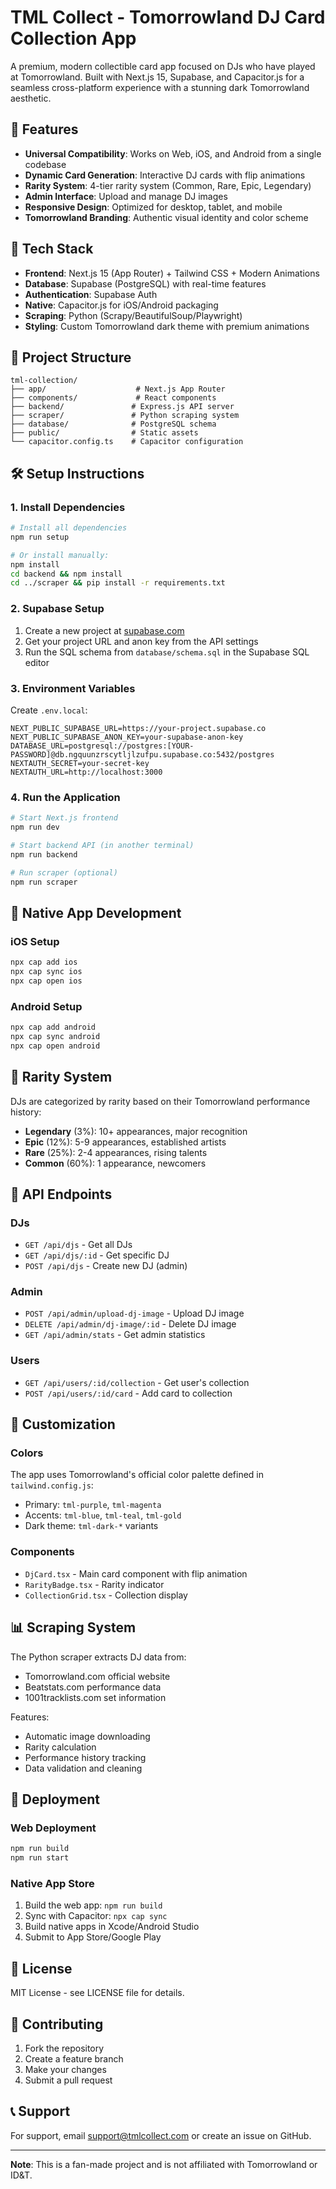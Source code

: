 # TML Collect - Tomorrowland DJ Card Collection App

A premium, modern collectible card app focused on DJs who have played at Tomorrowland. Built with Next.js 15, Supabase, and Capacitor.js for a seamless cross-platform experience with a stunning dark Tomorrowland aesthetic.

## 🎵 Features

- **Universal Compatibility**: Works on Web, iOS, and Android from a single codebase
- **Dynamic Card Generation**: Interactive DJ cards with flip animations
- **Rarity System**: 4-tier rarity system (Common, Rare, Epic, Legendary)
- **Admin Interface**: Upload and manage DJ images
- **Responsive Design**: Optimized for desktop, tablet, and mobile
- **Tomorrowland Branding**: Authentic visual identity and color scheme

## 🚀 Tech Stack

- **Frontend**: Next.js 15 (App Router) + Tailwind CSS + Modern Animations
- **Database**: Supabase (PostgreSQL) with real-time features
- **Authentication**: Supabase Auth
- **Native**: Capacitor.js for iOS/Android packaging
- **Scraping**: Python (Scrapy/BeautifulSoup/Playwright)
- **Styling**: Custom Tomorrowland dark theme with premium animations

## 📁 Project Structure

```
tml-collection/
├── app/                    # Next.js App Router
├── components/             # React components
├── backend/               # Express.js API server
├── scraper/               # Python scraping system
├── database/              # PostgreSQL schema
├── public/                # Static assets
└── capacitor.config.ts    # Capacitor configuration
```

## 🛠️ Setup Instructions

### 1. Install Dependencies

```bash
# Install all dependencies
npm run setup

# Or install manually:
npm install
cd backend && npm install
cd ../scraper && pip install -r requirements.txt
```

### 2. Supabase Setup

1. Create a new project at [supabase.com](https://supabase.com)
2. Get your project URL and anon key from the API settings
3. Run the SQL schema from `database/schema.sql` in the Supabase SQL editor

### 3. Environment Variables

Create `.env.local`:
```env
NEXT_PUBLIC_SUPABASE_URL=https://your-project.supabase.co
NEXT_PUBLIC_SUPABASE_ANON_KEY=your-supabase-anon-key
DATABASE_URL=postgresql://postgres:[YOUR-PASSWORD]@db.ngquunzrscytljlzufpu.supabase.co:5432/postgres
NEXTAUTH_SECRET=your-secret-key
NEXTAUTH_URL=http://localhost:3000
```

### 4. Run the Application

```bash
# Start Next.js frontend
npm run dev

# Start backend API (in another terminal)
npm run backend

# Run scraper (optional)
npm run scraper
```

## 📱 Native App Development

### iOS Setup
```bash
npx cap add ios
npx cap sync ios
npx cap open ios
```

### Android Setup
```bash
npx cap add android
npx cap sync android
npx cap open android
```

## 🎯 Rarity System

DJs are categorized by rarity based on their Tomorrowland performance history:

- **Legendary** (3%): 10+ appearances, major recognition
- **Epic** (12%): 5-9 appearances, established artists
- **Rare** (25%): 2-4 appearances, rising talents
- **Common** (60%): 1 appearance, newcomers

## 🔧 API Endpoints

### DJs
- `GET /api/djs` - Get all DJs
- `GET /api/djs/:id` - Get specific DJ
- `POST /api/djs` - Create new DJ (admin)

### Admin
- `POST /api/admin/upload-dj-image` - Upload DJ image
- `DELETE /api/admin/dj-image/:id` - Delete DJ image
- `GET /api/admin/stats` - Get admin statistics

### Users
- `GET /api/users/:id/collection` - Get user's collection
- `POST /api/users/:id/card` - Add card to collection

## 🎨 Customization

### Colors
The app uses Tomorrowland's official color palette defined in `tailwind.config.js`:
- Primary: `tml-purple`, `tml-magenta`
- Accents: `tml-blue`, `tml-teal`, `tml-gold`
- Dark theme: `tml-dark-*` variants

### Components
- `DjCard.tsx` - Main card component with flip animation
- `RarityBadge.tsx` - Rarity indicator
- `CollectionGrid.tsx` - Collection display

## 📊 Scraping System

The Python scraper extracts DJ data from:
- Tomorrowland.com official website
- Beatstats.com performance data
- 1001tracklists.com set information

Features:
- Automatic image downloading
- Rarity calculation
- Performance history tracking
- Data validation and cleaning

## 🚀 Deployment

### Web Deployment
```bash
npm run build
npm run start
```

### Native App Store
1. Build the web app: `npm run build`
2. Sync with Capacitor: `npx cap sync`
3. Build native apps in Xcode/Android Studio
4. Submit to App Store/Google Play

## 📄 License

MIT License - see LICENSE file for details.

## 🤝 Contributing

1. Fork the repository
2. Create a feature branch
3. Make your changes
4. Submit a pull request

## 📞 Support

For support, email support@tmlcollect.com or create an issue on GitHub.

---

**Note**: This is a fan-made project and is not affiliated with Tomorrowland or ID&T.